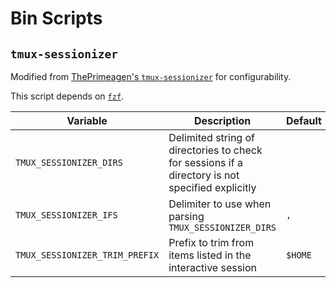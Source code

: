 # Bin Scripts

## `tmux-sessionizer`

Modified from [ThePrimeagen's `tmux-sessionizer`][tmux-sessionizer-original] for
configurability.

This script depends on [`fzf`][fzf].

| Variable | Description | Default | Required |
|-|-|-|-|
| `TMUX_SESSIONIZER_DIRS` | Delimited string of directories to check for sessions if a directory is not specified explicitly | | Yes |
| `TMUX_SESSIONIZER_IFS`  | Delimiter to use when parsing `TMUX_SESSIONIZER_DIRS` | `,` | |
| `TMUX_SESSIONIZER_TRIM_PREFIX` | Prefix to trim from items listed in the interactive session | `$HOME` | |

[tmux-sessionizer-original]: https://github.com/ThePrimeagen/.dotfiles/blob/602019e902634188ab06ea31251c01c1a43d1621/bin/.local/scripts/tmux-sessionizer
[fzf]: https://github.com/junegunn/fzf
